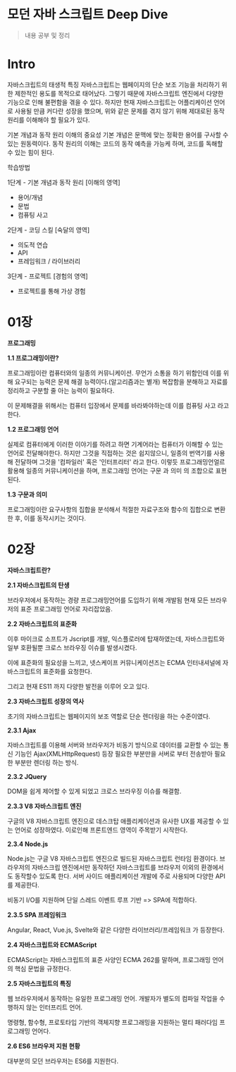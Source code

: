 # 모던 자바 스크립트 Deep Dive
> 내용 공부 및 정리

# Intro

자바스크립트의 태생적 특징
자바스크립트는 웹페이지의 단순 보조 기능을 처리하기 위한 제한적인 용도를 목적으로 태어났다.
그렇기 때문에 자바스크립트 엔진에서 다양한 기능으로 인해 불편함을 겪을 수 있다.
하지만 현재 자바스크립트는 어플리케이션 언어로 사용될 만큼 커다란 성장을 했으며,
위와 같은 문제를 겪지 않기 위해 제대로된 동작 원리를 이해해야 할 필요가 있다.

기본 개념과 동작 원리 이해의 중요성
기본 개념은 문맥에 맞는 정확한 용어를 구사할 수 있는 원동력이다.
동작 원리의 이해는 코드의 동작 예측을 가능케 하며, 코드를 독해할 수 있는 힘이 된다.

학습방법

1단계 - 기본 개념과 동작 원리
[이해의 영역]
- 용어/개념
- 문법
- 컴퓨팅 사고

2단계 - 코딩 스킬
[숙달의 영역]
- 의도적 연습
- API
- 프레임워크 / 라이브러리

3단계 - 프로젝트
[경험의 영역]
- 프로젝트를 통해 가상 경험


# 01장
**프로그래밍**

**1.1 프로그래밍이란?**

프로그래밍이란 컴퓨터와의 일종의 커뮤니케이션.
무언가 소통을 하기 위함인데 이를 위해 요구되는 능력은 문제 해결 능력이다.(알고리즘과는 별개)
복잡함을 분해하고 자료를 정리하고 구분할 줄 아는 능력이 필요하다.

이 문제해결을 위해서는 컴퓨터 입장에서 문제를 바라봐야하는데 이를 컴퓨팅 사고 라고 한다.


**1.2 프로그래밍 언어**

실제로 컴퓨터에게 이러한 이야기를 하려고 하면 기계어라는 컴퓨터가 이해할 수 있는 언어로 전달해야한다.
하지만 그것을 직접하는 것은 쉽지않으니, 일종의 번역기를 사용해 전달하며 그것을 '컴파일러' 혹은 '인터프리터' 라고 한다.
이렇듯 프로그래밍언얼르 활용해 일종의 커뮤니케이션을 하며, 프로그래밍 언어는 구문 과 의미 의 조합으로 표현된다.


**1.3 구문과 의미**

프로그래밍이란 요구사항의 집합을 분석해서 적절한 자료구조와 함수의 집합으로 변환 한 후, 이를 동작시키는 것이다.


# 02장
**자바스크립트란?**


**2.1 자바스크립트의 탄생**

브라우저에서 동작하는 경량 프로그래밍언어를 도입하기 위해 개발됨
현재 모든 브라우저의 표준 프로그래밍 언어로 자리잡았음.


**2.2 자바스크립트의 표준화**

이후 마이크로 소프트가 Jscript를 개발, 익스플로러에 탑재하였는데,
자바스크립트와 일부 호환될뿐 크로스 브라우징 이슈를 발생시켰다.

이에 표준화의 필요성을 느끼고, 넷스케이프 커뮤니케이션즈는
ECMA 인터내셔널에 자바스크립트의 표준화를 요청한다.

그리고 현재 ES11 까지 다양한 발전을 이루어 오고 있다.


**2.3 자바스크립트 성장의 역사**

초기의 자바스크립트는 웹페이지의 보조 역할로 단순 렌더링을 하는 수준이였다.


**2.3.1 Ajax**

자바스크립트를 이용해 서버와 브라우저가 비동기 방식으로 데이터를 교환할 수 있는 통신 기능인 Ajax(XMLHttpRequest) 등장
필요한 부분만을 서버로 부터 전송받아 필요한 부분만 렌더링 하는 방식.


**2.3.2 JQuery**

DOM을 쉽게 제어할 수 있게 되었고 크로스 브라우징 이슈를 해결함.


**2.3.3 V8 자바스크립트 엔진**

구글의 V8 자바스크립트 엔진으로 데스크탑 애플리케이션과 유사한 UX를 제공할 수 있는 언어로 성장하였다.
이로인해 프론트엔드 영역이 주목받기 시작한다.


**2.3.4 Node.js**

Node.js는 구글 V8 자바스크립트 엔진으로 빌드된 자바스크립트 런타임 환경이다.
브라우저의 자바스크립 엔진에서만 동작하던 자바스크립트를 브라우저 이외의 환경에서도 동작할수 있도록 한다.
서버 사이드 애플리케이션 개발에 주로 사용되며 다양한 API를 제공한다.

비동기 I/O를 지원하며 단일 스레드 이벤트 루프 기반 => SPA에 적합하다.


**2.3.5 SPA 프레임워크**

Angular, React, Vue.js, Svelte와 같은 다양한 라이브러리/프레임워크 가 등장한다.


**2.4 자바스크립트와 ECMAScript**

ECMAScript는 자바스크립트의 표준 사양인 ECMA 262를 말하며, 프로그래밍 언어의 핵심 문법을 규정한다.


**2.5 자바스크립트의 특징**

웹 브라우저에서 동작하는 유일한 프로그래밍 언어.
개발자가 별도의 컴파일 작업을 수행하지 않는 인터프리트 언어.

명령형, 함수형, 프로토타입 기반의 객체지향 프로그래밍을 지원하는 멀티 패러다임 프로그래밍 언어다.


**2.6 ES6 브라우저 지원 현황**

대부분의 모던 브라우저는 ES6를 지원한다.


